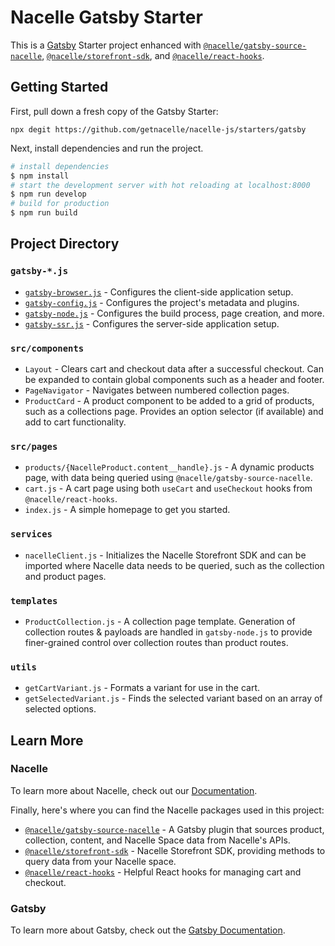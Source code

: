 # Nacelle Gatsby Starter

This is a [Gatsby](https://www.gatsbyjs.com) Starter project enhanced with [`@nacelle/gatsby-source-nacelle`](https://www.npmjs.com/package/@nacelle/gatsby-source-nacelle), [`@nacelle/storefront-sdk`](https://www.npmjs.com/package/@nacelle/storefront-sdk), and [`@nacelle/react-hooks`](https://www.npmjs.com/package/@nacelle/react-hooks).

## Getting Started

First, pull down a fresh copy of the Gatsby Starter:

```
npx degit https://github.com/getnacelle/nacelle-js/starters/gatsby
```

Next, install dependencies and run the project.

```bash
# install dependencies
$ npm install
# start the development server with hot reloading at localhost:8000
$ npm run develop
# build for production
$ npm run build
```

## Project Directory

### `gatsby-*.js`

- [`gatsby-browser.js`](https://www.gatsbyjs.com/docs/reference/config-files/gatsby-browser) - Configures the client-side application setup.
- [`gatsby-config.js`](https://www.gatsbyjs.com/docs/reference/config-files/gatsby-config) - Configures the project's metadata and plugins.
- [`gatsby-node.js`](https://www.gatsbyjs.com/docs/reference/config-files/gatsby-node) - Configures the build process, page creation, and more.
- [`gatsby-ssr.js`](https://www.gatsbyjs.com/docs/reference/config-files/gatsby-ssr) - Configures the server-side application setup.

### `src/components`

- `Layout` - Clears cart and checkout data after a successful checkout. Can be expanded to contain global components such as a header and footer.
- `PageNavigator` - Navigates between numbered collection pages.
- `ProductCard` - A product component to be added to a grid of products, such as a collections page. Provides an option selector (if available) and add to cart functionality.

### `src/pages`

- `products/{NacelleProduct.content__handle}.js` - A dynamic products page, with data being queried using `@nacelle/gatsby-source-nacelle`.
- `cart.js` - A cart page using both `useCart` and `useCheckout` hooks from `@nacelle/react-hooks`.
- `index.js` - A simple homepage to get you started.

### `services`

- `nacelleClient.js` - Initializes the Nacelle Storefront SDK and can be imported where Nacelle data needs to be queried, such as the collection and product pages.

### `templates`

- `ProductCollection.js` - A collection page template. Generation of collection routes & payloads are handled in `gatsby-node.js` to provide finer-grained control over collection routes than product routes.

### `utils`

- `getCartVariant.js` - Formats a variant for use in the cart.
- `getSelectedVariant.js` - Finds the selected variant based on an array of selected options.

## Learn More

### Nacelle

To learn more about Nacelle, check out our [Documentation](https://nacelle.com/docs).

Finally, here's where you can find the Nacelle packages used in this project:

- [`@nacelle/gatsby-source-nacelle`](https://www.npmjs.com/package/@nacelle/gatsby-source-nacelle) - A Gatsby plugin that sources product, collection, content, and Nacelle Space data from Nacelle's APIs.
- [`@nacelle/storefront-sdk`](https://www.npmjs.com/package/@nacelle/storefront-sdk) - Nacelle Storefront SDK, providing methods to query data from your Nacelle space.
- [`@nacelle/react-hooks`](https://github.com/getnacelle/nacelle-react/tree/main/packages/react-hooks) - Helpful React hooks for managing cart and checkout.

### Gatsby

To learn more about Gatsby, check out the [Gatsby Documentation](https://www.gatsbyjs.com/docs).
